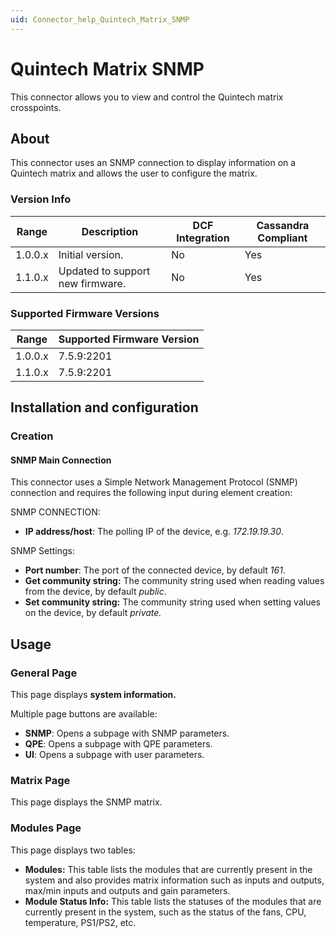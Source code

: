 ```yaml
---
uid: Connector_help_Quintech_Matrix_SNMP
---
```


# Quintech Matrix SNMP

This connector allows you to view and control the Quintech matrix crosspoints.

## About

This connector uses an SNMP connection to display information on a Quintech matrix and allows the user to configure the matrix.

### Version Info

| **Range** | **Description**                  | **DCF Integration** | **Cassandra Compliant** |
|------------------|----------------------------------|---------------------|-------------------------|
| 1.0.0.x          | Initial version.                 | No                  | Yes                     |
| 1.1.0.x          | Updated to support new firmware. | No                  | Yes                     |

### Supported Firmware Versions

| Range | Supported Firmware Version |
|------------------|-----------------------------|
| 1.0.0.x          | 7.5.9:2201                  |
| 1.1.0.x          | 7.5.9:2201                  |

## Installation and configuration

### Creation

#### SNMP Main Connection

This connector uses a Simple Network Management Protocol (SNMP) connection and requires the following input during element creation:

SNMP CONNECTION:

- **IP address/host**: The polling IP of the device, e.g. *172.19.19.30*.

SNMP Settings:

- **Port number**: The port of the connected device, by default *161*.
- **Get community string:** The community string used when reading values from the device, by default *public*.
- **Set community string:** The community string used when setting values on the device, by default *private.*

## Usage

### General Page

This page displays **system information.**

Multiple page buttons are available:

- **SNMP**: Opens a subpage with SNMP parameters.
- **QPE**: Opens a subpage with QPE parameters.
- **UI**: Opens a subpage with user parameters.

### Matrix Page

This page displays the SNMP matrix.

### Modules Page

This page displays two tables:

- **Modules:** This table lists the modules that are currently present in the system and also provides matrix information such as inputs and outputs, max/min inputs and outputs and gain parameters.
- **Module Status Info:** This table lists the statuses of the modules that are currently present in the system, such as the status of the fans, CPU, temperature, PS1/PS2, etc.
